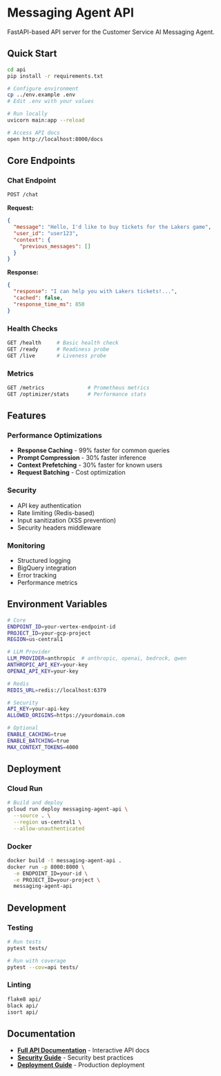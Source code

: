 # Messaging Agent API

FastAPI-based API server for the Customer Service AI Messaging Agent.

## Quick Start

```bash
cd api
pip install -r requirements.txt

# Configure environment
cp ../env.example .env
# Edit .env with your values

# Run locally
uvicorn main:app --reload

# Access API docs
open http://localhost:8000/docs
```

## Core Endpoints

### Chat Endpoint
```bash
POST /chat
```

**Request:**
```json
{
  "message": "Hello, I'd like to buy tickets for the Lakers game",
  "user_id": "user123",
  "context": {
    "previous_messages": []
  }
}
```

**Response:**
```json
{
  "response": "I can help you with Lakers tickets!...",
  "cached": false,
  "response_time_ms": 850
}
```

### Health Checks
```bash
GET /health     # Basic health check
GET /ready      # Readiness probe
GET /live       # Liveness probe
```

### Metrics
```bash
GET /metrics              # Prometheus metrics
GET /optimizer/stats      # Performance stats
```

## Features

### Performance Optimizations
- **Response Caching** - 99% faster for common queries
- **Prompt Compression** - 30% faster inference
- **Context Prefetching** - 30% faster for known users
- **Request Batching** - Cost optimization

### Security
- API key authentication
- Rate limiting (Redis-based)
- Input sanitization (XSS prevention)
- Security headers middleware

### Monitoring
- Structured logging
- BigQuery integration
- Error tracking
- Performance metrics

## Environment Variables

```bash
# Core
ENDPOINT_ID=your-vertex-endpoint-id
PROJECT_ID=your-gcp-project
REGION=us-central1

# LLM Provider
LLM_PROVIDER=anthropic  # anthropic, openai, bedrock, qwen
ANTHROPIC_API_KEY=your-key
OPENAI_API_KEY=your-key

# Redis
REDIS_URL=redis://localhost:6379

# Security
API_KEY=your-api-key
ALLOWED_ORIGINS=https://yourdomain.com

# Optional
ENABLE_CACHING=true
ENABLE_BATCHING=true
MAX_CONTEXT_TOKENS=4000
```

## Deployment

### Cloud Run
```bash
# Build and deploy
gcloud run deploy messaging-agent-api \
  --source . \
  --region us-central1 \
  --allow-unauthenticated
```

### Docker
```bash
docker build -t messaging-agent-api .
docker run -p 8000:8000 \
  -e ENDPOINT_ID=your-id \
  -e PROJECT_ID=your-project \
  messaging-agent-api
```

## Development

### Testing
```bash
# Run tests
pytest tests/

# Run with coverage
pytest --cov=api tests/
```

### Linting
```bash
flake8 api/
black api/
isort api/
```

## Documentation

- **[Full API Documentation](https://your-api.run.app/docs)** - Interactive API docs
- **[Security Guide](../SECURITY.md)** - Security best practices
- **[Deployment Guide](../DEPLOYMENT.md)** - Production deployment
